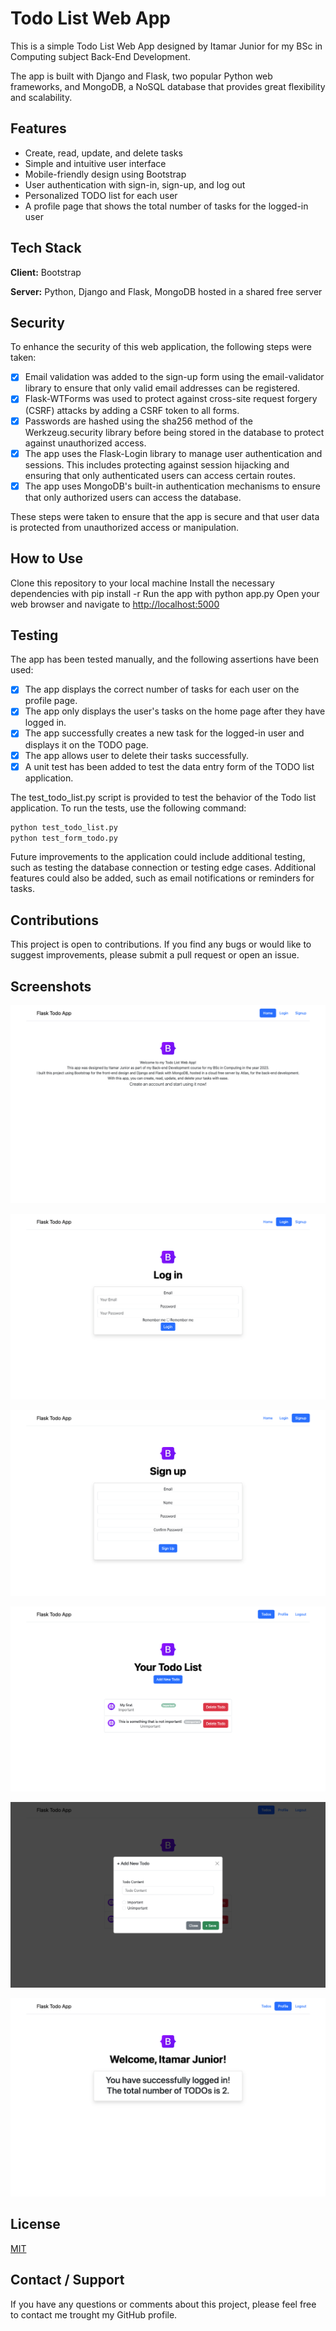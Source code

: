 # Todo List Web App

This is a simple Todo List Web App designed by Itamar Junior for my BSc in Computing subject Back-End Development.

The app is built with Django and Flask, two popular Python web frameworks, and MongoDB, a NoSQL database that provides great flexibility and scalability.

## Features

- Create, read, update, and delete tasks
- Simple and intuitive user interface
- Mobile-friendly design using Bootstrap
- User authentication with sign-in, sign-up, and log out
- Personalized TODO list for each user
- A profile page that shows the total number of tasks for the logged-in user

## Tech Stack

**Client:** Bootstrap

**Server:** Python, Django and Flask, MongoDB hosted in a shared free server

## Security

To enhance the security of this web application, the following steps were taken:

- [x] Email validation was added to the sign-up form using the email-validator library to ensure that only valid email addresses can be registered.
- [x] Flask-WTForms was used to protect against cross-site request forgery (CSRF) attacks by adding a CSRF token to all forms.
- [x] Passwords are hashed using the sha256 method of the Werkzeug.security library before being stored in the database to protect against unauthorized access.
- [x] The app uses the Flask-Login library to manage user authentication and sessions. This includes protecting against session hijacking and ensuring that only authenticated users can access certain routes.
- [x] The app uses MongoDB's built-in authentication mechanisms to ensure that only authorized users can access the database.

These steps were taken to ensure that the app is secure and that user data is protected from unauthorized access or manipulation.

## How to Use

Clone this repository to your local machine
Install the necessary dependencies with pip install -r
Run the app with python app.py
Open your web browser and navigate to <http://localhost:5000>

## Testing

The app has been tested manually, and the following assertions have been used:

- [x] The app displays the correct number of tasks for each user on the profile page.
- [x] The app only displays the user's tasks on the home page after they have logged in.
- [x] The app successfully creates a new task for the logged-in user and displays it on the TODO page.
- [x] The app allows user to delete their tasks successfully.
- [x] A unit test has been added to test the data entry form of the TODO list application.

The test_todo_list.py script is provided to test the behavior of the Todo list application.
To run the tests, use the following command:

```python
python test_todo_list.py
python test_form_todo.py
```

Future improvements to the application could include additional testing, such as testing the database connection or testing edge cases. Additional features could also be added, such as email notifications or reminders for tasks.

## Contributions

This project is open to contributions. If you find any bugs or would like to suggest improvements, please submit a pull request or open an issue.

## Screenshots

![App Index/Home](https://github.com/codeitamarjr/Y3S2PythonDjangoFlaskMongoDBCA4/blob/master/screenshots/index.png?raw=true)

![App Login](https://github.com/codeitamarjr/Y3S2PythonDjangoFlaskMongoDBCA4/blob/master/screenshots/login.png?raw=true)

![App Sign-up](https://github.com/codeitamarjr/Y3S2PythonDjangoFlaskMongoDBCA4/blob/master/screenshots/signup.png?raw=true)

![App Todo](https://github.com/codeitamarjr/Y3S2PythonDjangoFlaskMongoDBCA4/blob/master/screenshots/todo.png?raw=true)

![App New Todo](https://github.com/codeitamarjr/Y3S2PythonDjangoFlaskMongoDBCA4/blob/master/screenshots/todo%20new.png?raw=true)

![App Profile](https://github.com/codeitamarjr/Y3S2PythonDjangoFlaskMongoDBCA4/blob/master/screenshots/profile.png?raw=true)

## License

[MIT](https://choosealicense.com/licenses/mit/)

## Contact / Support

If you have any questions or comments about this project, please feel free to contact me trought my GitHub profile.
